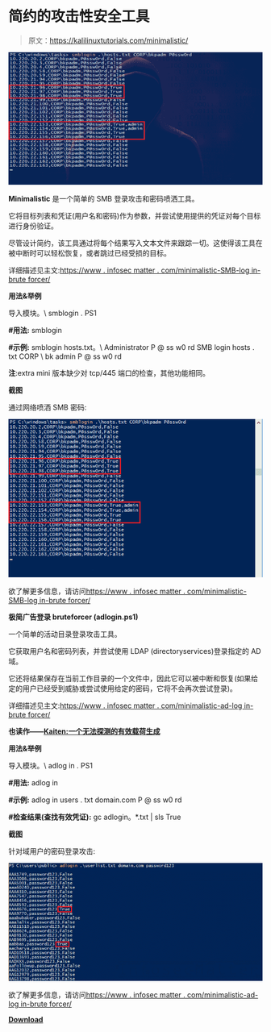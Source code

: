 # 简约的攻击性安全工具

> 原文：<https://kalilinuxtutorials.com/minimalistic/>

[![Minimalistic Offensive Security Tools](img//54527ffec6f77ac159a6ab5b3f227826.png "Minimalistic Offensive Security Tools")](https://1.bp.blogspot.com/-DeIXQxOqks8/Xsjd3s2Y6CI/AAAAAAAAGds/1Sp822ALYRw0P3guX-klggUPnvztQDYNwCLcBGAsYHQ/s1600/Minimalistic-1%25281%2529.png)

**Minimalistic** 是一个简单的 SMB 登录攻击和密码喷洒工具。

它将目标列表和凭证(用户名和密码)作为参数，并尝试使用提供的凭证对每个目标进行身份验证。

尽管设计简约，该工具通过将每个结果写入文本文件来跟踪一切。这使得该工具在被中断时可以轻松恢复，或者跳过已经受损的目标。

详细描述见主文:[https://www . infosec matter . com/minimalistic-SMB-log in-brute forcer/](https://www.infosecmatter.com/minimalistic-smb-login-bruteforcer/)

**用法&举例**

导入模块。\ smblogin . PS1

**#用法:**
smblogin

**#示例:**
smblogin hosts.txt。\ Administrator P @ ss w0 rd
SMB login hosts . txt CORP \ bk admin P @ ss w0 rd

**注**:extra mini 版本缺少对 tcp/445 端口的检查，其他功能相同。

**截图**

通过网络喷洒 SMB 密码:

![](img//411c59f834ae9e68efc6bae4164482d0.png)

欲了解更多信息，请访问[https://www . infosec matter . com/minimalistic-SMB-log in-brute forcer/](https://www.infosecmatter.com/minimalistic-smb-login-bruteforcer/)

**极简广告登录 bruteforcer (adlogin.ps1)**

一个简单的活动目录登录攻击工具。

它获取用户名和密码列表，并尝试使用 LDAP (directoryservices)登录指定的 AD 域。

它还将结果保存在当前工作目录的一个文件中，因此它可以被中断和恢复(如果给定的用户已经受到威胁或尝试使用给定的密码，它将不会再次尝试登录)。

详细描述见主文:[https://www . infosec matter . com/minimalistic-ad-log in-brute forcer/](https://www.infosecmatter.com/minimalistic-ad-login-bruteforcer/)

**也读作——[Kaiten:一个无法探测的有效载荷生成](https://kalilinuxtutorials.com/kaiten/)**

**用法&举例**

导入模块。\ adlog in . PS1

**#用法:**
adlog in

**#示例:**
adlog in users . txt domain.com P @ ss w0 rd

**#检查结果(查找有效凭证):**
gc adlogin。*.txt | sls True

**截图**

针对域用户的密码登录攻击:

![](img//ab4a70ddace8b599148f121ed9b316eb.png)

欲了解更多信息，请访问[https://www . infosec matter . com/minimalistic-ad-log in-brute forcer/](https://www.infosecmatter.com/minimalistic-ad-login-bruteforcer/)

[**Download**](https://github.com/InfosecMatter/Minimalistic-offensive-security-tools)